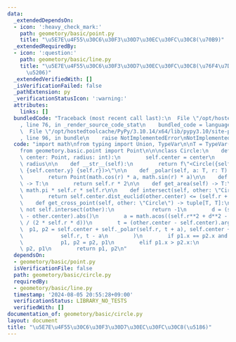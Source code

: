 ```yaml
---
data:
  _extendedDependsOn:
  - icon: ':heavy_check_mark:'
    path: geometory/basic/point.py
    title: "\u5E7E\u4F55\u30C6\u30F3\u30D7\u30EC\u30FC\u30C8(\u70B9)"
  _extendedRequiredBy:
  - icon: ':question:'
    path: geometory/basic/line.py
    title: "\u5E7E\u4F55\u30C6\u30F3\u30D7\u30EC\u30FC\u30C8(\u76F4\u7DDA\u30FB\u7DDA\
      \u5206)"
  _extendedVerifiedWith: []
  _isVerificationFailed: false
  _pathExtension: py
  _verificationStatusIcon: ':warning:'
  attributes:
    links: []
  bundledCode: "Traceback (most recent call last):\n  File \"/opt/hostedtoolcache/PyPy/3.10.14/x64/lib/pypy3.10/site-packages/onlinejudge_verify/documentation/build.py\"\
    , line 76, in _render_source_code_stat\n    bundled_code = language.bundle(\n\
    \  File \"/opt/hostedtoolcache/PyPy/3.10.14/x64/lib/pypy3.10/site-packages/onlinejudge_verify/languages/python.py\"\
    , line 96, in bundle\n    raise NotImplementedError\nNotImplementedError\n"
  code: "import math\nfrom typing import Union, TypeVar\n\nT = TypeVar(\"T\")\n\n\
    from geometory.basic.point import Point\n\n\nclass Circle:\n    def __init__(self,\
    \ center: Point, radius: int):\n        self.center = center\n        self.r =\
    \ radius\n\n    def __str__(self):\n        return f\"<Circle({self.center.x}\
    \ {self.center.y} {self.r})>\"\n\n    def _polar(self, a: T, r: T) -> Point:\n\
    \        return Point(math.cos(r) * a, math.sin(r) * a)\n\n    def get_diameter(self)\
    \ -> T:\n        return self.r * 2\n\n    def get_area(self) -> T:\n        return\
    \ math.pi * self.r * self.r\n\n    def intersect(self, other: \"Circle\") -> bool:\n\
    \        return self.center.dist_euclid(other.center) <= (self.r + other.r)\n\n\
    \    def get_cross_point(self, other: \"Circle\") -> tuple[T, T]:\n        if\
    \ not self.intersect(other):\n            return -1\n        d = (self.center\
    \ - other.center).abs()\n        a = math.acos((self.r**2 + d**2 - other.r**2)\
    \ / (2 * self.r * d))\n        t = (other.center - self.center).arg()\n      \
    \  p1, p2 = self.center + self._polar(self.r, t + a), self.center + self._polar(\n\
    \            self.r, t - a\n        )\n        if p1.x == p2.x and p1.y > p2.y:\n\
    \            p1, p2 = p2, p1\n        elif p1.x > p2.x:\n            p1, p2 =\
    \ p2, p1\n        return p1, p2\n"
  dependsOn:
  - geometory/basic/point.py
  isVerificationFile: false
  path: geometory/basic/circle.py
  requiredBy:
  - geometory/basic/line.py
  timestamp: '2024-08-05 20:55:28+09:00'
  verificationStatus: LIBRARY_NO_TESTS
  verifiedWith: []
documentation_of: geometory/basic/circle.py
layout: document
title: "\u5E7E\u4F55\u30C6\u30F3\u30D7\u30EC\u30FC\u30C8(\u5186)"
---
```

